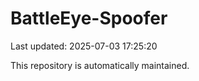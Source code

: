 # BattleEye-Spoofer

Last updated: 2025-07-03 17:25:20

This repository is automatically maintained.
